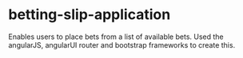 # betting-slip-application

Enables users to place bets from a list of available bets. Used the angularJS, angularUI router and bootstrap frameworks to create this.
